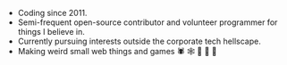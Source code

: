 - Coding since 2011.
- Semi-frequent open-source contributor and volunteer programmer for things I believe in.
- Currently pursuing interests outside the corporate tech hellscape.
- Making weird small web things and games 🕷 :spider_web: 👾 🎿 🍕
 
